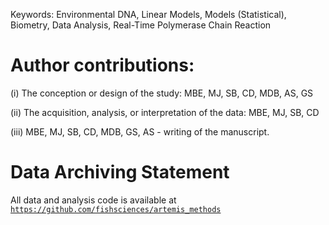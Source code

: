 
Keywords: Environmental DNA, Linear Models, Models (Statistical),
Biometry, Data Analysis, Real-Time Polymerase Chain Reaction

# Author contributions: 

(i) The conception or design of the study: MBE, MJ, SB, CD, MDB, AS, GS 

(ii) The acquisition, analysis, or interpretation of the
data: MBE, MJ, SB, CD

(iii) MBE, MJ, SB, CD, MDB, GS, AS - writing of the manuscript.

# Data Archiving Statement

All data and analysis code is available at [`https://github.com/fishsciences/artemis_methods`](https://github.com/fishsciences/artemis_methods)
